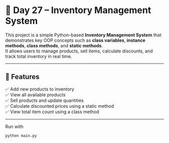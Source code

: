 # 🏪 Day 27 – Inventory Management System

This project is a simple Python-based **Inventory Management System** that demonstrates key OOP concepts such as **class variables**, **instance methods**, **class methods**, and **static methods**.  
It allows users to manage products, sell items, calculate discounts, and track total inventory in real time.

---

## 🚀 Features
✅ Add new products to inventory  
✅ View all available products  
✅ Sell products and update quantities  
✅ Calculate discounted prices using a static method  
✅ View total item count using a class method  

---

Run with
   ```bash
   python main.py
